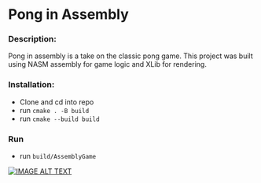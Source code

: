 # Pong in Assembly
### Description:
Pong in assembly is a take on the classic pong game. This project was built using NASM assembly for game logic and XLib for rendering.

### Installation:
- Clone and cd into repo
- run `cmake . -B build`
- run `cmake --build build`

### Run
- run `build/AssemblyGame`


[![IMAGE ALT TEXT](http://img.youtube.com/vi/kc3R4MejQeI/0.jpg)](http://www.youtube.com/watch?v=kc3R4MejQeI "Pong In Assembly Demo")

